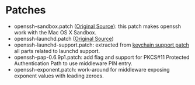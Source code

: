 # Patches

 - openssh-sandbox.patch ([Original Source](https://gist.githubusercontent.com/jacknagel/e4d68a979dca7f968bdb/raw/f07f00f9d5e4eafcba42cc0be44a47b6e1a8dd2a/sandbox.diff)): this patch makes openssh work with the Mac OS X Sandbox.
 - openssh-launchd.patch ([Original Source](https://trac.macports.org/export/138238/trunk/dports/net/openssh/files/launchd.patch))
 - openssh-launchd-support.patch: extracted from  [keychain support patch](https://trac.macports.org/export/135165/trunk/dports/net/openssh/files/0002-Apple-keychain-integration-other-changes.patch) all parts related to launchd support.
 - openssh-pap-0.6.9p1.patch: add flag and support for PKCS#11 Protected Authentication Path to use middleware PIN entry.
 - openssh-exponent.patch: work-around for middleware exposing exponent values with leading zeroes.
